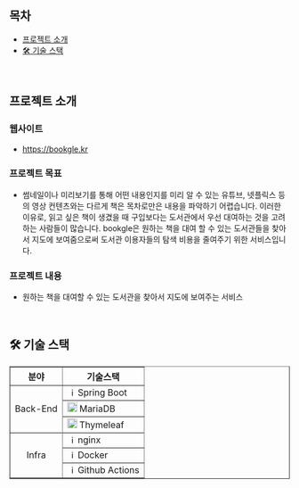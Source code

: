 ## 목차

- [프로젝트 소개](#-프로젝트-소개)
- [🛠 기술 스택](#-기술-스택)

<br/>

## 프로젝트 소개

### 웹사이트

- https://bookgle.kr

### 프로젝트 목표

- 썸네일이나 미리보기를 통해 어떤 내용인지를 미리 알 수 있는 유튜브, 넷플릭스 등의 영상 컨텐츠와는 다르게 책은 목차로만은 내용을 파악하기 어렵습니다.
  이러한 이유로, 읽고 싶은 책이 생겼을 때 구입보다는 도서관에서 우선 대여하는 것을 고려하는 사람들이 많습니다.
  bookgle은 원하는 책을 대여 할 수 있는 도서관들을 찾아서 지도에 보여줌으로써 도서관 이용자들의 탐색 비용을 줄여주기 위한 서비스입니다.

### 프로젝트 내용

- 원하는 책을 대여할 수 있는 도서관을 찾아서 지도에 보여주는 서비스

<br/>

## 🛠 기술 스택

<div>

<table border="1">
  <th align="center">분야</th>
  <th align="center">기술스택</th>
  <tr>
    <td rowspan="5" align="center">Back-End</td>
    <td><img src="https://encrypted-tbn0.gstatic.com/images?q=tbn:ANd9GcR1RNgloYivDxu-m0uthmQb78H2ULQhv94GZw&s" width="15px" alt="_icon" /> Spring Boot</td>
  </tr>
  <tr>
    <td><img src="https://static-00.iconduck.com/assets.00/mariadb-icon-512x340-txozryr2.png" width="18px" alt="_icon" /> MariaDB</td>
  </tr>
    <tr>
    <td><img src="https://velog.velcdn.com/images/devharrypmw/post/80aa8caf-3823-4f32-b2b9-787c6fffb89a/image.png" width="18px" alt="_icon" /> Thymeleaf</td>
  </tr>
  <tr>
  <tr>
  </tr>
  <tr>
  </tr>
  <tr>
    <td rowspan="5" align="center">Infra</td>
    <td><img src="https://logowik.com/content/uploads/images/nginx7281.logowik.com.webp" width="15px" alt="_icon" /> nginx</td>
  </tr>
  <tr>
    <td><img src="https://www.docker.com/wp-content/uploads/2022/03/Moby-logo.png" width="15px" alt="_icon" /> Docker</td>
  </tr>
  <tr>
    <td><img src="https://avatars.githubusercontent.com/u/44036562?s=280&v=4" width="15px" alt="_icon" /> Github Actions</td>
  </tr>
</table>

</div>
<br/>

<br/>
